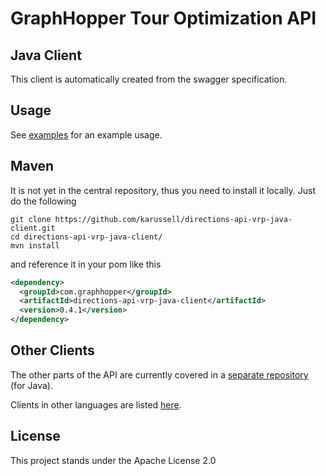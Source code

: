 # GraphHopper Tour Optimization API

## Java Client

This client is automatically created from the swagger specification.

## Usage

See [examples](https://github.com/karussell/directions-api-vrp-java-client/tree/master/src/main/java/com/graphhopper/api/vrp/example) for an example usage.

## Maven
It is not yet in the central repository, thus you need to install it locally. Just do the following

```
git clone https://github.com/karussell/directions-api-vrp-java-client.git
cd directions-api-vrp-java-client/
mvn install
```
and reference it in your pom like this

```xml
<dependency>
  <groupId>com.graphhopper</groupId>
  <artifactId>directions-api-vrp-java-client</artifactId>
  <version>0.4.1</version>
</dependency>
```

## Other Clients

The other parts of the API are currently covered in a [separate repository](https://github.com/graphhopper/directions-api-java-client) (for Java). 

Clients in other languages are listed [here](https://github.com/graphhopper/directions-api/blob/master/README.md#api-clients-and-examples).

## License

This project stands under the Apache License 2.0

